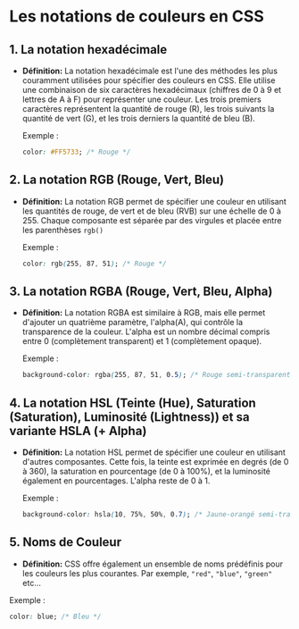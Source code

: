 # Les notations de couleurs en CSS

## 1. La notation hexadécimale
- **Définition:** La notation hexadécimale est l'une des méthodes les plus couramment utilisées pour spécifier des couleurs en CSS. Elle utilise une combinaison de six caractères hexadécimaux (chiffres de 0 à 9 et lettres de A à F) pour représenter une couleur. Les trois premiers caractères représentent la quantité de rouge (R), les trois suivants la quantité de vert (G), et les trois derniers la quantité de bleu (B).

  Exemple :
  ```css
  color: #FF5733; /* Rouge */
  ```

## 2. La notation  RGB (Rouge, Vert, Bleu)
- **Définition:** La notation RGB permet de spécifier une couleur en utilisant les quantités de rouge, de vert et de bleu (RVB) sur une échelle de 0 à 255. Chaque composante est séparée par des virgules et placée entre les parenthèses `rgb()`

  Exemple :
  ```css
  color: rgb(255, 87, 51); /* Rouge */
  ```

## 3. La notation RGBA (Rouge, Vert, Bleu, Alpha)
- **Définition:** La notation RGBA est similaire à RGB, mais elle permet d'ajouter un quatrième paramètre, l'alpha(A), qui contrôle la transparence de la couleur. L'alpha est un nombre décimal compris entre 0 (complètement transparent) et 1 (complètement opaque).

  Exemple :
  ```css
  background-color: rgba(255, 87, 51, 0.5); /* Rouge semi-transparent */
  ```

## 4. La notation HSL (Teinte (Hue), Saturation (Saturation), Luminosité (Lightness)) et sa variante HSLA (+ Alpha)
- **Définition:** La notation HSL permet de spécifier une couleur en utilisant d'autres composantes. Cette fois, la teinte est exprimée en degrés (de 0 à 360), la saturation en pourcentage (de 0 à 100%), et la luminosité également en pourcentages. L'alpha reste de 0 à 1.

  Exemple :
  ```css
  background-color: hsla(10, 75%, 50%, 0.7); /* Jaune-orangé semi-transparent */
  ```

## 5. Noms de Couleur
  - **Définition:** CSS offre également un ensemble de noms prédéfinis pour les couleurs les plus courantes. Par exemple, `"red"`, `"blue"`, `"green"` etc...

Exemple :
  ```css
  color: blue; /* Bleu */
  ```